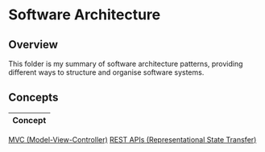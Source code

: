 # Software Architecture

## Overview
This folder is my summary of software architecture patterns, providing different ways to structure and organise software systems.

## Concepts
| Concept |
|---------|
[MVC (Model-View-Controller)](https://github.com/shumarb/learning/tree/main/software-development/software-architecture/mvc)
[REST APIs (Representational State Transfer)](https://github.com/shumarb/learning/tree/main/software-development/software-architecture/rest-apis)
